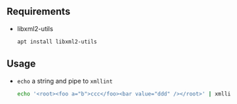 ## Requirements

- libxml2-utils    

  ``` sh
  apt install libxml2-utils
  ```

## Usage

- `echo` a string and pipe to `xmllint`    

  ``` sh
  echo '<root><foo a="b">ccc</foo><bar value="ddd" /></root>' | xmllint --format -
  ```


